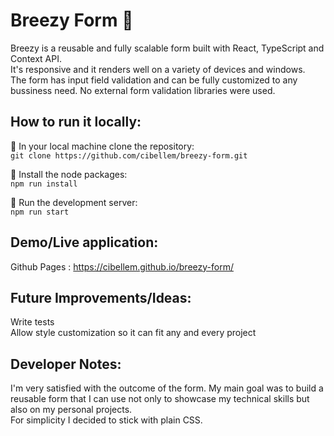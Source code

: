 # Breezy Form :bee:

Breezy is a reusable and fully scalable form built with React, TypeScript and Context API. <br/>
It's responsive and it renders well on a variety of devices and windows. <br/>
The form has input field validation and can be fully customized to any bussiness need. No external form validation libraries were used. </br>

## How to run it locally:

:small_orange_diamond: In your local machine clone the repository: <br/>
`git clone https://github.com/cibellem/breezy-form.git`

:small_orange_diamond: Install the node packages: <br/>
`npm run install`

:small_orange_diamond: Run the development server: <br/>
`npm run start`

## Demo/Live application:

Github Pages : https://cibellem.github.io/breezy-form/ <br/>


## Future Improvements/Ideas:

Write tests <br/>
Allow style customization so it can fit any and every project <br/>

## Developer Notes:

I'm very satisfied with the outcome of the form. My main goal was to build a reusable form that I can use not only to showcase my technical skills but also on my personal projects. <br/>
For simplicity I decided to stick with plain CSS. <br/>



